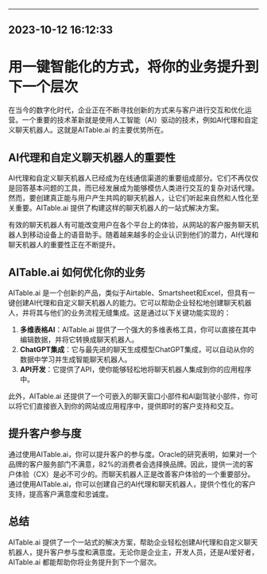 

---------------------------------------------
2023-10-12 16:12:33
---------------------------------------------

# 用一键智能化的方式，将你的业务提升到下一个层次

在当今的数字化时代，企业正在不断寻找创新的方式来与客户进行交互和优化运营。一个重要的技术革新就是使用人工智能（AI）驱动的技术，例如AI代理和自定义聊天机器人。这就是AITable.ai 的主要优势所在。

## AI代理和自定义聊天机器人的重要性

AI代理和自定义聊天机器人已经成为在线通信渠道的重要组成部分。它们不再仅仅是回答基本问题的工具，而已经发展成为能够模仿人类进行交互的复杂对话代理。然而，要创建真正能与用户产生共鸣的聊天机器人，让它们听起来自然和人性化至关重要。AITable.ai 提供了构建这样的聊天机器人的一站式解决方案。

有效的聊天机器人有可能改变用户在各个平台上的体验，从网站的客户服务聊天机器人到移动设备上的语音助手。随着越来越多的企业认识到他们的潜力，AI代理和聊天机器人的重要性正在不断提升。

## AITable.ai 如何优化你的业务

AITable.ai 是一个创新的产品，类似于Airtable、Smartsheet和Excel，但具有一键创建AI代理和自定义聊天机器人的能力。它可以帮助企业轻松地创建聊天机器人，并将其与他们的业务流程无缝集成。这是通过以下关键功能实现的：

1. **多维表格AI**：AITable.ai 提供了一个强大的多维表格工具，你可以直接在其中编辑数据，并将它转换成聊天机器人。
2. **ChatGPT集成**：它与最先进的聊天生成模型ChatGPT集成，可以自动从你的数据中学习并生成智能聊天机器人。
3. **API开发**：它提供了API，使你能够轻松地将聊天机器人集成到你的应用程序中。

此外，AITable.ai 还提供了一个可嵌入的聊天窗口小部件和AI副驾驶小部件，你可以将它们直接嵌入到你的网站或应用程序中，提供即时的客户支持和交互。

## 提升客户参与度

通过使用AITable.ai，你可以提升客户的参与度。Oracle的研究表明，如果对一个品牌的客户服务部门不满意，82%的消费者会选择换品牌。因此，提供一流的客户体验（CX）是必不可少的。而聊天机器人正是改善客户体验的一个重要部分。通过使用AITable.ai，你可以创建自己的AI代理和聊天机器人，提供个性化的客户支持，提高客户满意度和忠诚度。

## 总结

AITable.ai 提供了一个一站式的解决方案，帮助企业轻松创建AI代理和自定义聊天机器人，提升客户参与度和满意度。无论你是企业主，开发人员，还是AI爱好者，AITable.ai 都能帮助你将业务提升到下一个层次。